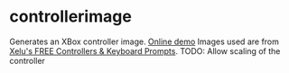 # controllerimage
Generates an XBox controller image.
[Online demo](https://kinuthedragon.github.io/controllerimage)
Images used are from [Xelu's FREE Controllers & Keyboard Prompts](https://thoseawesomeguys.com/prompts/).
TODO: Allow scaling of the controller